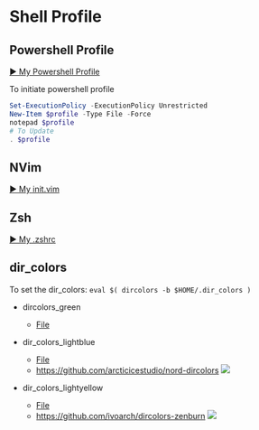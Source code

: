 ﻿# Shell Profile

## Powershell Profile

[▶ My Powershell Profile](profile.ps1)

To initiate powershell profile

```powershell
Set-ExecutionPolicy -ExecutionPolicy Unrestricted
New-Item $profile -Type File -Force
notepad $profile
# To Update
. $profile
```

## NVim
[▶ My init.vim](init.vim)

## Zsh
[▶ My .zshrc](.zshrc)

## dir_colors

To set the dir_colors: `eval $( dircolors -b $HOME/.dir_colors )`

* dircolors_green
  * [File](dir_colors_green)

* dir_colors_lightblue
  * [File](dir_colors_lightblue)
  * https://github.com/arcticicestudio/nord-dircolors
![](https://raw.githubusercontent.com/arcticicestudio/nord-docs/develop/assets/images/ports/dircolors/installation-shell-rc.png)

* dir_colors_lightyellow
  * [File](dir_colors_lightyellow)
  * https://github.com/ivoarch/dircolors-zenburn
![](https://github.com/ivoarch/dircolors-zenburn/raw/master/img/screenshot.png)
